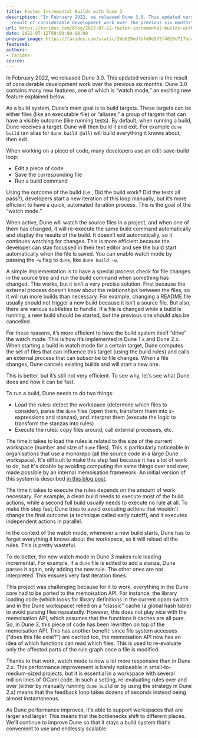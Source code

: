 ```yaml
---
title: Faster Incremental Builds with Dune 3
description: "In February 2022, we released Dune 3.0. This updated version is the
  result of considerable development work over the previous six months\u2026"
url: https://tarides.com/blog/2022-07-12-faster-incremental-builds-with-dune-3
date: 2022-07-12T00:00:00-00:00
preview_image: https://tarides.com/static/2bb629edfbfd9e573f4010d717bd4714/46798/speed_watch.jpg
featured:
authors:
- Tarides
source:
---
```


<p>In February 2022, we released Dune 3.0. This updated version is the result of considerable development work over the previous six months. Dune 3.0 contains many new features, one of which is &ldquo;watch mode,&rdquo; an exciting new feature explained below.</p>
<p>As a build system, Dune&rsquo;s main goal is to build targets. These targets can be either files (like an executable file) or &ldquo;aliases,&rdquo; a group of targets that can have a visible outcome (like running tests). By default, when running a build, Dune receives a target. Dune will then build it and exit. For example <code>dune build</code> (an alias for <code>dune build @all</code>) will build everything it knows about, then exit.</p>
<p>When working on a piece of code, many developers use an edit-save-build loop:</p>
<ul>
<li>Edit a piece of code</li>
<li>Save the corresponding file</li>
<li>Run a build command</li>
</ul>
<p>Using the outcome of the build (i.e., Did the build work? Did the tests all pass?), developers start a new iteration of this loop manually, but it&rsquo;s more efficient to have a quick, automated iteration process. This is the goal of the &ldquo;watch mode.&rdquo;</p>
<p>When active, Dune will watch the source files in a project, and when one of them has changed, it will re-execute the same build command automatically and display the results of the build. It doesn&rsquo;t exit automatically, so it continues watching for changes. This is more efficient because the developer can stay focussed in their text editor and see the build start automatically when the file is saved. You can enable watch mode by passing the <code>-w</code> flag to <code>dune</code>, like <code>dune build -w</code>.</p>
<p>A simple implementation is to have a special process check for file changes in the source tree and run the build command when something has changed. This works, but it isn&rsquo;t a very precise solution. First because the external process doesn&rsquo;t know about the relationships between the files, so it will run more builds than necessary. For example, changing a README file usually should not trigger a new build because it isn&rsquo;t a source file. But also, there are various subtleties to handle. If a file is changed while a build is running, a new build should be started, but the previous one should also be cancelled.</p>
<p>For these reasons, it&rsquo;s more efficient to have the build system itself &ldquo;drive&rdquo; the watch mode. This is how it&rsquo;s implemented in Dune 1.x and Dune 2.x. When starting a build in watch mode for a certain target, Dune computes the set of files that can influence this target (using the build rules) and calls an external process that can subscribe to file changes. When a file changes, Dune cancels existing builds and will start a new one.</p>
<p>This is better, but it&rsquo;s still not very efficient. To see why, let&rsquo;s see what Dune does and how it can be fast.</p>
<p>To run a build, Dune needs to do two things:</p>
<ul>
<li>Load the rules: detect the workspace (determine which files to consider), parse the <code>dune</code> files (open them, transform them into s-expressions and stanzas), and interpret them (execute the logic to transform the stanzas into rules)</li>
<li>Execute the rules: copy files around, call external processes, etc.</li>
</ul>
<p>The time it takes to load the rules is related to the size of the current workspace (number and size of <code>dune</code> files). This is particularly noticeable in organisations that use a monorepo (all the source code in a large Dune workspace). It's difficult to make this step fast because it has a lot of work to do, but it's doable by avoiding computing the same things over and over, made possible by an internal memoisation framework. An initial version of this system is described <a href="https://dune.build/blog/new-computation-model/">in this blog post</a>.</p>
<p>The time it takes to execute the rules depends on the amount of work necessary. For example, a clean build needs to execute most of the build actions, while a second full build usually needs to execute no rule at all. To make this step fast, Dune tries to avoid executing actions that wouldn't change the final outcome (a technique called early cutoff), and it executes independent actions in parallel.</p>
<p>In the context of the watch mode, whenever a new build starts, Dune has to forget everything it knows about the workspace, so it will reload all the rules. This is pretty wasteful.</p>
<p>To do better, the new watch mode in Dune 3 makes rule loading incremental. For example, if a <code>dune</code> file is edited to add a stanza, Dune parses it again, only adding the new rule. The other ones are not interpreted. This ensures very fast iteration times.</p>
<p>This project was challenging because for it to work, everything in the Dune core had to be ported to the memoisation API. For instance, the library loading code (which looks for library definitions in the current opam switch and in the Dune workspace) relied on a &ldquo;classic&rdquo; cache (a global hash table) to avoid parsing files repeatedly. However, this does not play nice with the memoisation API, which assumes that the functions it caches are all pure. So, in Dune 3, this piece of code has been rewritten on top of the memoisation API. This has another benefit: since file system accesses (&ldquo;does this file exist?&rdquo;) are cached too, the memoisation API now has an idea of which functions can read which files. This is used to re-evaluate only the affected parts of the rule graph once a file is modified.</p>
<p>Thanks to that work, watch mode is now a lot more responsive than in Dune 2.x. This performance improvement is barely noticeable in small-to-medium-sized projects, but it is essential in a workspace with several million lines of OCaml code. In such a setting, re-evaluating rules over and over (either by manually running <code>dune build</code> or by using the strategy in Dune 2.x) means that the feedback loop takes dozens of seconds instead being almost instantaneous.</p>
<p>As Dune performance improves, it's able to support workspaces that are larger and larger. This means that the bottlenecks shift to different places. We'll continue to improve Dune so that it stays a build system that's convenient to use and endlessly scalable.</p>
